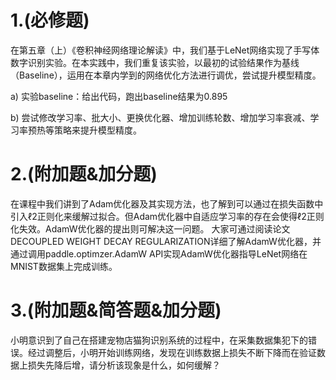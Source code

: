 # 1.(必修题)
在第五章（上）《卷积神经网络理论解读》中，我们基于LeNet网络实现了手写体数字识别实验。在本实践中，我们重复该实验，以最初的试验结果作为基线（Baseline），运用在本章内学到的网络优化方法进行调优，尝试提升模型精度。

a) 实验baseline：给出代码，跑出baseline结果为0.895

b) 尝试修改学习率、批大小、更换优化器、增加训练轮数、增加学习率衰减、学习率预热等策略来提升模型精度。


# 2.(附加题&加分题)
在课程中我们讲到了Adam优化器及其实现方法，也了解到可以通过在损失函数中引入ℓ2正则化来缓解过拟合。但Adam优化器中自适应学习率的存在会使得ℓ2正则化失效。AdamW优化器的提出则可解决这一问题。
大家可通过阅读论文DECOUPLED WEIGHT DECAY REGULARIZATION详细了解AdamW优化器，并通过调用paddle.optimzer.AdamW API实现AdamW优化器指导LeNet网络在MNIST数据集上完成训练。


# 3.(附加题&简答题&加分题)
小明意识到了自己在搭建宠物店猫狗识别系统的过程中，在采集数据集犯下的错误。经过调整后，小明开始训练网络，发现在训练数据上损失不断下降而在验证数据上损失先降后增，请分析该现象是什么，如何缓解？
